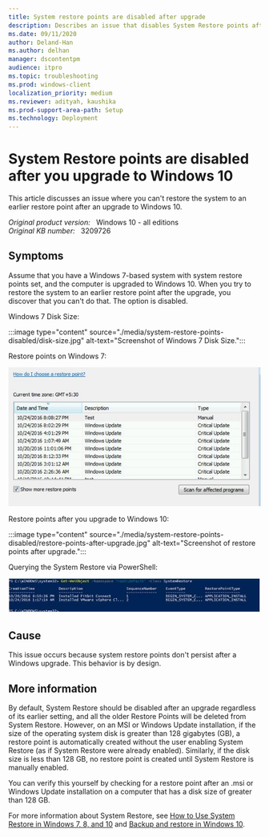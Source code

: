 ```yaml
---
title: System restore points are disabled after upgrade
description: Describes an issue that disables System Restore points after you upgrade to Windows 10. A workaround is provided.
ms.date: 09/11/2020
author: Deland-Han
ms.author: delhan
manager: dscontentpm
audience: itpro
ms.topic: troubleshooting
ms.prod: windows-client
localization_priority: medium
ms.reviewer: adityah, kaushika
ms.prod-support-area-path: Setup
ms.technology: Deployment
---
```

# System Restore points are disabled after you upgrade to Windows 10

This article discusses an issue where you can't restore the system to an earlier restore point after an upgrade to Windows 10.

_Original product version:_ &nbsp; Windows 10 - all editions  
_Original KB number:_ &nbsp; 3209726

## Symptoms

Assume that you have a Windows 7-based system with system restore points set, and the computer is upgraded to Windows 10. When you try to restore the system to an earlier restore point after the upgrade, you discover that you can't do that. The option is disabled. 

Windows 7 Disk Size:

:::image type="content" source="./media/system-restore-points-disabled/disk-size.jpg" alt-text="Screenshot of Windows 7 Disk Size.":::

Restore points on Windows 7: 

![Screenshot of restore points before upgrade](./media/system-restore-points-disabled/restore-points-before-upgrade.jpg)  

Restore points after you upgrade to Windows 10:

:::image type="content" source="./media/system-restore-points-disabled/restore-points-after-upgrade.jpg" alt-text="Screenshot of restore points after upgrade.":::

Querying the System Restore via PowerShell:  

![Screenshot of querying System Restore](./media/system-restore-points-disabled/query-system-restore.jpg)  

## Cause

This issue occurs because system restore points don't persist after a Windows upgrade. This behavior is by design. 

## More information

By default, System Restore should be disabled after an upgrade regardless of its earlier setting, and all the older Restore Points will be deleted from System Restore. However, on an MSI or Windows Update installation, if the size of the operating system disk is greater than 128 gigabytes (GB), a restore point is automatically created without the user enabling System Restore (as if System Restore were already enabled). Similarly, if the disk size is less than 128 GB, no restore point is created until System Restore is manually enabled.

You can verify this yourself by checking for a restore point after an .msi or Windows Update installation on a computer that has a disk size of greater than 128 GB.

For more information about System Restore, see [How to Use System Restore in Windows 7, 8, and 10](https://support.microsoft.com/help/17085/windows-8-restore-refresh-reset-pc) and [Backup and restore in Windows 10](https://support.microsoft.com/instantanswers/62ed802d-7c8d-35d9-9b82-6cace4b08185/backup-and-restore-in-windows-10).
